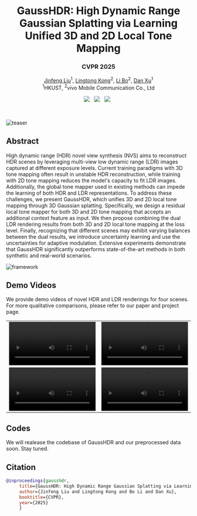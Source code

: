 <p align="center">
<h1 align="center"><strong>GaussHDR: High Dynamic Range Gaussian Splatting via Learning Unified 3D and 2D Local Tone Mapping</strong></h1>
<h3 align="center">CVPR 2025</h3>

<p align="center">
    <a href="https://scholar.google.com/citations?hl=en&user=-moPItwAAAAJ">Jinfeng Liu</a><sup>1</sup>,</span>
    <a href="https://scholar.google.com/citations?hl=en&user=KKzKc_8AAAAJ">Lingtong Kong</a><sup>2</sup>,
    <a href="https://libraboli.github.io/">Li Bo</a><sup>2</sup>,
    <a href="https://www.danxurgb.net/">Dan Xu</a><sup>1</sup>
    <br>
        <sup>1</sup>HKUST,
        <sup>2</sup>vivo Mobile Communication Co., Ltd
</p>

<div align="center">
    <a href='https://arxiv.org/abs/2503.10143'><img src='https://img.shields.io/badge/ArXiv-Paper-b31b1b.svg'></a>  
    <a href='https://liujf1226.github.io/GaussHDR/'><img src='https://img.shields.io/badge/Project-Page-Green'></a>  
    <a href=''><img src='https://img.shields.io/badge/Preprocessed-Data-blue'></a>  
</div>
</p>

<br>

![teaser](https://github.com/user-attachments/assets/c3a293d1-4495-4b71-ac9d-804ce5628bfd)


## Abstract
High dynamic range (HDR) novel view synthesis (NVS) aims to reconstruct HDR scenes by leveraging multi-view low dynamic range (LDR) images captured at different exposure levels. Current training paradigms with 3D tone mapping often result in unstable HDR reconstruction, while training with 2D tone mapping reduces the model's capacity to fit LDR images. Additionally, the global tone mapper used in existing methods can impede the learning of both HDR and LDR representations. To address these challenges, we present GaussHDR, which unifies 3D and 2D local tone mapping through 3D Gaussian splatting. Specifically, we design a residual local tone mapper for both 3D and 2D tone mapping that accepts an additional context feature as input. We then propose combining the dual LDR rendering results from both 3D and 2D local tone mapping at the loss level. Finally, recognizing that different scenes may exhibit varying balances between the dual results, we introduce uncertainty learning and use the uncertainties for adaptive modulation. Extensive experiments demonstrate that GaussHDR significantly outperforms state-of-the-art methods in both synthetic and real-world scenarios.

![framework](https://github.com/user-attachments/assets/3f9008d1-8134-4e19-aeb3-152fb7d4339f)


## Demo Videos
We provide demo videos of novel HDR and LDR renderings for four scenes. For more qualitative comparisons, please refer to our paper and project page.

<table align="center">
  <tr>
    <td align="center">
      <video src="https://github.com/user-attachments/assets/4bb7cb6b-6d3a-412d-953f-0f182d7a35a9" controls width="100%"></video>
    </td>
    <td align="center">
      <video src="https://github.com/user-attachments/assets/224be397-e289-4326-8781-fabad4cc09e8" controls width="100%"></video>
    </td>
  </tr>
  <tr>
    <td align="center">
      <video src="https://github.com/user-attachments/assets/01d91f06-3e66-4083-b0e7-3f1ff0ca1b8f" controls width="100%"></video>
    </td>
    <td align="center">
      <video src="https://github.com/user-attachments/assets/47343c8b-903a-410e-9f59-f9a717a3864a" controls width="100%"></video>
    </td>
  </tr>
</table>



## Codes
We will realease the codebase of GaussHDR and our preprocessed data soon. Stay tuned.



## Citation

```BibTeX
@inproceedings{gausshdr,
     title={GaussHDR: High Dynamic Range Gaussian Splatting via Learning Unified 3D and 2D Local Tone Mapping},
     author={Jinfeng Liu and Lingtong Kong and Bo Li and Dan Xu},
     booktitle={CVPR},
     year={2025}
     }
```
